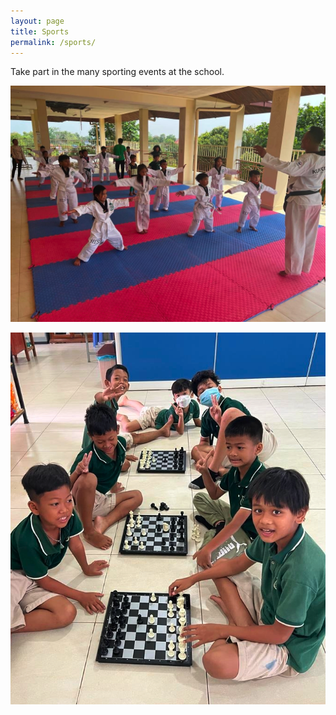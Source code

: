 ```yaml
---
layout: page
title: Sports
permalink: /sports/
---
```


Take part in the many sporting events at the school.

![Tae Kwon Do](/assets/img/taekwondo.png)

![Kids playing chess](/assets/img/HIS-kids-playing-chess.png)
